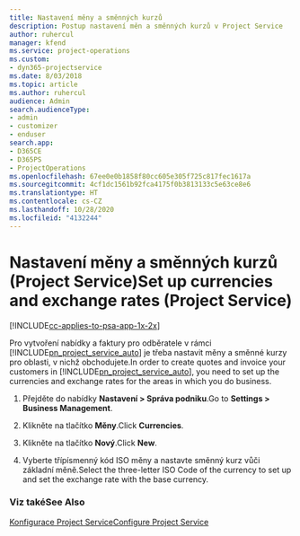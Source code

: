 ```yaml
---
title: Nastavení měny a směnných kurzů
description: Postup nastavení měn a směnných kurzů v Project Service
author: ruhercul
manager: kfend
ms.service: project-operations
ms.custom:
- dyn365-projectservice
ms.date: 8/03/2018
ms.topic: article
ms.author: ruhercul
audience: Admin
search.audienceType:
- admin
- customizer
- enduser
search.app:
- D365CE
- D365PS
- ProjectOperations
ms.openlocfilehash: 67ee0e0b1858f80cc605e305f725c817fec1617a
ms.sourcegitcommit: 4cf1dc1561b92fca4175f0b3813133c5e63ce8e6
ms.translationtype: HT
ms.contentlocale: cs-CZ
ms.lasthandoff: 10/28/2020
ms.locfileid: "4132244"
---
```

# <a name="set-up-currencies-and-exchange-rates-project-service"></a><span data-ttu-id="650d4-103">Nastavení měny a směnných kurzů (Project Service)</span><span class="sxs-lookup"><span data-stu-id="650d4-103">Set up currencies and exchange rates (Project Service)</span></span>

[!INCLUDE[cc-applies-to-psa-app-1x-2x](../includes/cc-applies-to-psa-app-1x-2x.md)]

<span data-ttu-id="650d4-104">Pro vytvoření nabídky a faktury pro odběratele v rámci [!INCLUDE[pn_project_service_auto](../includes/pn-project-service-auto.md)] je třeba nastavit měny a směnné kurzy pro oblasti, v nichž obchodujete.</span><span class="sxs-lookup"><span data-stu-id="650d4-104">In order to create quotes and invoice your customers in [!INCLUDE[pn_project_service_auto](../includes/pn-project-service-auto.md)], you need to set up the currencies and exchange rates for the areas in which you do business.</span></span>  
  
1.  <span data-ttu-id="650d4-105">Přejděte do nabídky **Nastavení > Správa podniku**.</span><span class="sxs-lookup"><span data-stu-id="650d4-105">Go to **Settings > Business Management**.</span></span>  
  
2.  <span data-ttu-id="650d4-106">Klikněte na tlačítko **Měny**.</span><span class="sxs-lookup"><span data-stu-id="650d4-106">Click **Currencies**.</span></span>  
  
3.  <span data-ttu-id="650d4-107">Klikněte na tlačítko **Nový**.</span><span class="sxs-lookup"><span data-stu-id="650d4-107">Click **New**.</span></span>  
  
4.  <span data-ttu-id="650d4-108">Vyberte třípísmenný kód ISO měny a nastavte směnný kurz vůči základní měně.</span><span class="sxs-lookup"><span data-stu-id="650d4-108">Select the three-letter ISO Code of the currency to set up and set the exchange rate with the base currency.</span></span>  
  
### <a name="see-also"></a><span data-ttu-id="650d4-109">Viz také</span><span class="sxs-lookup"><span data-stu-id="650d4-109">See Also</span></span>  
 [<span data-ttu-id="650d4-110">Konfigurace Project Service</span><span class="sxs-lookup"><span data-stu-id="650d4-110">Configure Project Service</span></span>](../psa/configure.md)
